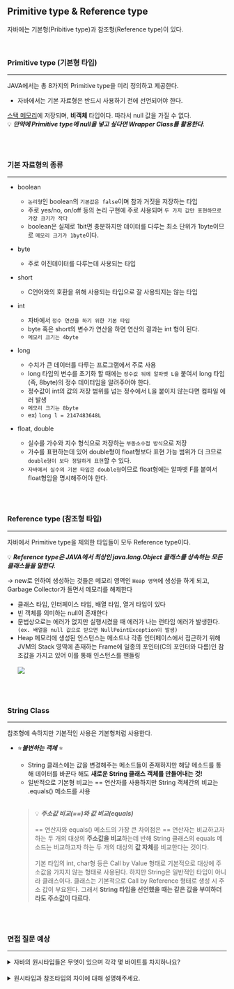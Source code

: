## Primitive type & Reference type
자바에는 기본형(Pribitive type)과 참조형(Reference type)이 있다.

<br>

### Primitive type (기본형 타입)
---
JAVA에서는 총 8가지의 Primitive type을 미리 정의하고 제공한다.

- 자바에서는 기본 자료형은 반드시 사용하기 전에 선언되어야 한다.

<u>스택 메모리</u>에 저장되며, **비객체** 타입이다. 따라서 null 값을 가질 수 없다. <br>
💡 ***만약에 Primitive type에 null을 넣고 싶다면 Wrapper Class를 활용한다.***

<br><br>

### 기본 자료형의 종류
---

- boolean 
  - ```논리형```인 boolean의 ```기본값은 false```이며 참과 거짓을 저장하는 타입
  - 주로 yes/no, on/off 등의 논리 구현에 주로 사용되며 ```두 가지 값만 표현하므로 가장 크기가 작다```
  - boolean은 실제로 1bit면 충분하지만 데이터를 다루는 최소 단위가 1byte이므로 ```메모리 크기가 1byte```이다.

- byte
    - 주로 이진데이터를 다루는데 사용되는 타입

- short
    - C언어와의 호환을 위해 사용되는 타입으로 잘 사용되지는 않는 타입

- int
    - 자바에서 ```정수 연산을 하기 위한 기본 타입```
    - byte 혹은 short의 변수가 연산을 하면 연산의 결과는 int 형이 된다.
    - ```메모리 크기는 4byte```

- long
    - 수치가 큰 데이터를 다루는 프로그램에서 주로 사용
    - long 타입의 변수를 초기화 할 때에는 ```정수값 뒤에 알파벳 L을``` 붙여서 long 타입(즉, 8byte)의 정수 데이터임을 알려주어야 한다.
    - 정수값이 int의 값의 저장 범위를 넘는 정수에서 L을 붙이지 않는다면 컴파일 에러 발생
    - ```메모리 크기는 8byte```
    - ex) ```long l = 2147483648L```
- float, double
    - 실수를 가수와 지수 형식으로 저장하는 ```부동소수점 방식```으로 저장
    - 가수를 표현하는데 있어 double형이 float형보다 표현 가능 범위가 더 크므로 ```double형이 보다 정밀하게 표현```할 수 있다.
    - ```자바에서 실수의 기본 타입은 double형```이므로 float형에는 알파벳 F를 붙여서 float형임을 명시해주어야 한다.

<br><br>

### Reference type (참조형  타입)
--- 
자바에서 Primitive type을 제외한 타입들이 모두 Reference type이다.

💡 ***Reference type은 JAVA에서 최상인 java.lang.Object 클래스를 상속하는 모든 클래스들을 말한다.***

→ new로 인하여 생성하는 것들은 메모리 영역인 ```Heap 영역```에 생성을 하게 되고, Garbage Collector가 돌면서 메모리를 해제한다

- 클래스 타입, 인터페이스 타입, 배열 타입, 열거 타입이 있다
- 빈 객체를 의미하는 null이 존재한다
- 문법상으로는 에러가 없지만 실행시켰을 때 에러가 나는 런타임 에러가 발생한다. ```(ex. 배열을 null 값으로 받으면 NullPointException이 발생)```
- Heap 메모리에 생성된 인스턴스는 메소드나 각종 인터페이스에서 접근하기 위해 JVM의 Stack 영역에 존재하는 Frame에 일종의 포인터(C의 포인터와 다름)인 참조값을 가지고 있어 이를 통해 인스턴스를 핸들링 
<br><br> <img src="https://github.com/user-attachments/assets/c98d427d-1338-4315-af52-2065ca3ad3d7" />

<br><br>

### String Class
---
참조형에 속하지만 기본적인 사용은 기본형처럼 사용한다. 

- ⭐***불변하는 객체*** ⭐
    - String 클래스에는 값을 변경해주는 메소드들이 존재하지만 해당 메소드를 통해 데이터를 바꾼다 해도 **새로운 String 클래스 객체를 만들어내는 것!**
    - 일반적으로 기본형 비교는 == 연산자를 사용하지만 String 객체간의 비교는 .equals() 메소드를 사용 
    
    <br>

    > 💡 ***주소값 비교(==)와 값 비교(equals)*** <br><br> == 연산자와 equals() 메소드의 가장 큰 차이점은 == 연산자는 비교하고자 하는 두 개의 대상의 **주소값을 비교**하는데 반해 String 클래스의 equals 메소드는 비교하고자 하는 두 개의 대상의 **값 자체**를 비교한다는 것이다. <br><br> 기본 타입의 int, char형 등은 Call by Value 형태로 기본적으로 대상에 주소값을 가지지 않는 형태로 사용된다. 하지만 String은 일반적인 타입이 아니라 클래스이다. 클래스는 기본적으로 Call by Reference 형태로 생성 시 주소 값이 부요된다. 그래서 **String 타입을 선언했을 때는 같은 값을 부여하더라도 주소값이 다르다.**

    <br><br>

### 면접 질문 예상
---
<details>
    <summary>자바의 원시타입들은 무엇이 있으며 각각 몇 바이트를 차지하나요?</summary>
        <br>
        boolean(1), char(unsigned 2), byte(1), short(2), int(4), long(8), float(4), double(8)
</details>

<br>

<details>
    <summary>원시타입과 참조타입의 차이에 대해 설명해주세요.</summary>
        <br>
        원시타입은 java에서 단 8개 밖에 존재하지 않는 타입입니다. 나머지는 모두 참조 타입으로 볼 수 있고, Object 타입이거나 이를 상속하는 클래스들로 이루어져 있습니다.
        <br><br>
        원시타입은 항상 값이 존재해야 하지만 참조타입은 null을 가질 수 있습니다. 그리고 원시타입은 멤버 변수가 초기화될 때 기본값을 가지지만 참조타입은 null 포인터를 가집니다.
</details>
